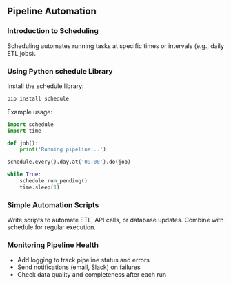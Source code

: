 ## Pipeline Automation

### Introduction to Scheduling
Scheduling automates running tasks at specific times or intervals (e.g., daily ETL jobs).

### Using Python schedule Library
Install the schedule library:
```bash
pip install schedule
```
Example usage:
```python
import schedule
import time

def job():
    print('Running pipeline...')

schedule.every().day.at('09:00').do(job)

while True:
    schedule.run_pending()
    time.sleep(1)
```

### Simple Automation Scripts
Write scripts to automate ETL, API calls, or database updates. Combine with schedule for regular execution.

### Monitoring Pipeline Health
- Add logging to track pipeline status and errors
- Send notifications (email, Slack) on failures
- Check data quality and completeness after each run
